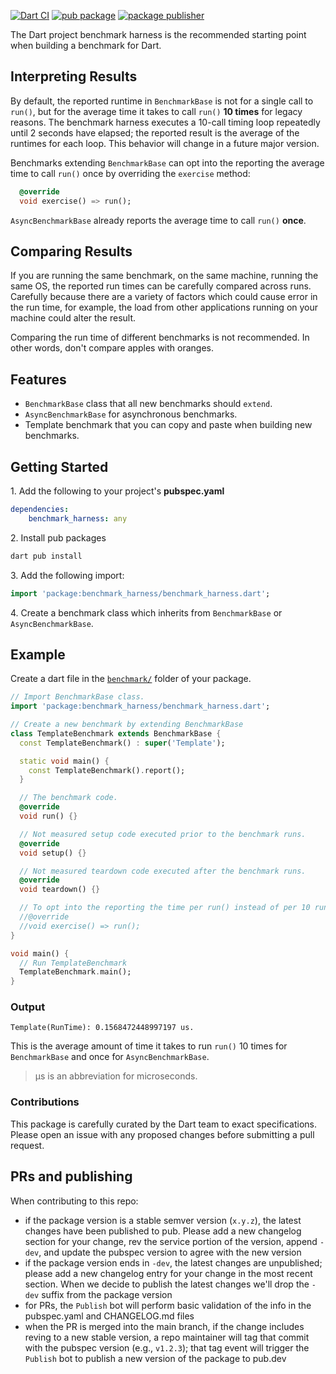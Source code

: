 [![Dart CI](https://github.com/dart-lang/benchmark_harness/actions/workflows/test-package.yml/badge.svg)](https://github.com/dart-lang/benchmark_harness/actions/workflows/test-package.yml)
[![pub package](https://img.shields.io/pub/v/benchmark_harness.svg)](https://pub.dev/packages/benchmark_harness)
[![package publisher](https://img.shields.io/pub/publisher/benchmark_harness.svg)](https://pub.dev/packages/benchmark_harness/publisher)

The Dart project benchmark harness is the recommended starting point when
building a benchmark for Dart.

## Interpreting Results

By default, the reported runtime in `BenchmarkBase` is not for a single call to
`run()`, but for the average time it takes to call `run()` __10 times__ for
legacy reasons. The benchmark harness executes a 10-call timing loop repeatedly
until 2 seconds have elapsed; the reported result is the average of the runtimes
for each loop. This behavior will change in a future major version.

Benchmarks extending `BenchmarkBase` can opt into the reporting the average time
to call `run()` once by overriding the `exercise` method:

```dart
  @override
  void exercise() => run();
```

`AsyncBenchmarkBase` already reports the average time to call `run()` __once__.

## Comparing Results

If you are running the same benchmark, on the same machine, running the same OS,
the reported run times can be carefully compared across runs.
Carefully because there are a variety of factors which
could cause error in the run time, for example, the load from
other applications running on your machine could alter the result.

Comparing the run time of different benchmarks is not recommended. 
In other words, don't compare apples with oranges.

## Features

* `BenchmarkBase` class that all new benchmarks should `extend`.
* `AsyncBenchmarkBase` for asynchronous benchmarks.
* Template benchmark that you can copy and paste when building new benchmarks.

## Getting Started

1\. Add the following to your project's **pubspec.yaml**

```yaml
dependencies:
    benchmark_harness: any
```

2\. Install pub packages

```sh
dart pub install
```

3\. Add the following import:

```dart
import 'package:benchmark_harness/benchmark_harness.dart';
```

4\. Create a benchmark class which inherits from `BenchmarkBase` or
    `AsyncBenchmarkBase`.

## Example

Create a dart file in the
[`benchmark/`](https://dart.dev/tools/pub/package-layout#tests-and-benchmarks)
folder of your package.

```dart
// Import BenchmarkBase class.
import 'package:benchmark_harness/benchmark_harness.dart';

// Create a new benchmark by extending BenchmarkBase
class TemplateBenchmark extends BenchmarkBase {
  const TemplateBenchmark() : super('Template');

  static void main() {
    const TemplateBenchmark().report();
  }

  // The benchmark code.
  @override
  void run() {}

  // Not measured setup code executed prior to the benchmark runs.
  @override
  void setup() {}

  // Not measured teardown code executed after the benchmark runs.
  @override
  void teardown() {}

  // To opt into the reporting the time per run() instead of per 10 run() calls.
  //@override
  //void exercise() => run();
}

void main() {
  // Run TemplateBenchmark
  TemplateBenchmark.main();
}
```

### Output

```console
Template(RunTime): 0.1568472448997197 us.
```

This is the average amount of time it takes to run `run()` 10 times for
`BenchmarkBase` and once for `AsyncBenchmarkBase`.
> µs is an abbreviation for microseconds.

### Contributions

This package is carefully curated by the Dart team to exact specifications.
Please open an issue with any proposed changes before submitting a pull
request.

## PRs and publishing

When contributing to this repo:

- if the package version is a stable semver version (`x.y.z`), the latest
  changes have been published to pub. Please add a new changelog section for
  your change, rev the service portion of the version, append `-dev`, and update
  the pubspec version to agree with the new version
- if the package version ends in `-dev`, the latest changes are unpublished;
  please add a new changelog entry for your change in the most recent section.
  When we decide to publish the latest changes we'll drop the `-dev` suffix
  from the package version
- for PRs, the `Publish` bot will perform basic validation of the info in the
  pubspec.yaml and CHANGELOG.md files
- when the PR is merged into the main branch, if the change includes reving to
  a new stable version, a repo maintainer will tag that commit with the pubspec
  version (e.g., `v1.2.3`); that tag event will trigger the `Publish` bot to
  publish a new version of the package to pub.dev
